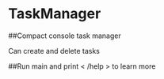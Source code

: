 # TaskManager
##Сompact console task manager

Can create and delete tasks

##Run main and print < /help > to learn more
